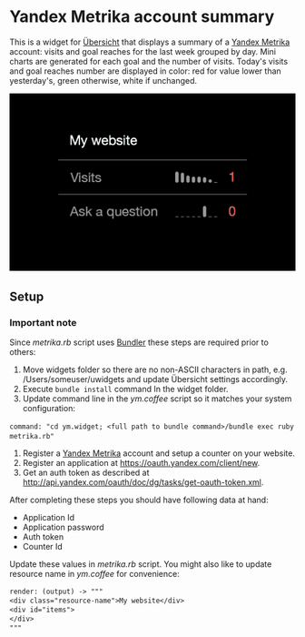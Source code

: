 # Yandex Metrika account summary

This is a widget for [Übersicht](http://tracesof.net/uebersicht) that displays a summary of a [Yandex Metrika](http://metrika.yandex.ru) account: visits and goal reaches for the last week grouped by day. Mini charts are generated for each goal and the number of visits. Today's visits and goal reaches number are displayed in color: red for value lower than yesterday's, green otherwise, white if unchanged.

![Yandex Metrika Übersicht widget](screenshot.png)


## Setup

### Important note

Since *metrika.rb* script uses [Bundler](http://bundler.io) these steps are required prior to others:

1. Move widgets folder so there are no non-ASCII characters in path, e.g. /Users/someuser/uwidgets and update Übersicht settings accordingly.
2. Execute `bundle install` command In the widget folder.
3. Update command line in the *ym.coffee* script so it matches your system configuration:

`command: "cd ym.widget; <full path to bundle command>/bundle exec ruby metrika.rb"`

1. Register a [Yandex Metrika](http://metrika.yandex.com) account and setup a counter on your website.
2. Register an application at https://oauth.yandex.com/client/new.
3. Get an auth token as described at http://api.yandex.com/oauth/doc/dg/tasks/get-oauth-token.xml.

After completing these steps you should have following data at hand:

* Application Id
* Application password
* Auth token
* Counter Id

Update these values in *metrika.rb* script. You might also like to update resource name in *ym.coffee* for convenience:

```
render: (output) -> """
<div class="resource-name">My website</div>
<div id="items">
</div>
"""
```
